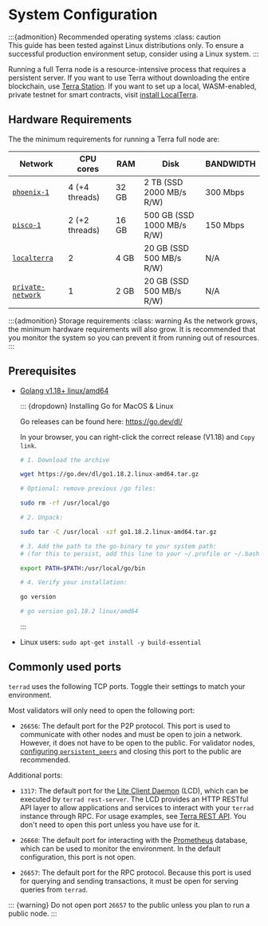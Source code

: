 # System Configuration

:::{admonition} Recommended operating systems
:class: caution  
This guide has been tested against Linux distributions only. To ensure a successful production environment setup, consider using a Linux system.
:::

Running a full Terra node is a resource-intensive process that requires a persistent server. If you want to use Terra without downloading the entire blockchain, use [Terra Station](https://station.terra.money/). If you want to set up a local, WASM-enabled, private testnet for smart contracts, visit [install LocalTerra](../../develop/localterra/README.md).

## Hardware Requirements

The the minimum requirements for running a Terra full node are:

| Network                                                                 | CPU cores     | RAM     | Disk                       | BANDWIDTH |
|-------------------------------------------------------------------------|---------------|---------|----------------------------|-----------|
| [`phoenix-1`](join-a-network.md#join-a-public-network)                  | 4 (+4 threads)| 32 GB   | 2 TB (SSD 2000 MB/s R/W)   | 300 Mbps  |
| [`pisco-1`](join-a-network.md#join-a-public-network)                    | 2 (+2 threads)| 16 GB   | 500 GB (SSD 1000 MB/s R/W) | 150 Mbps  |
| [`localterra`](https://github.com/terra-money/LocalTerra)               | 2             | 4 GB    | 20 GB (SSD 500 MB/s R/W)   |  N/A      |
| [`private-network`](join-a-network.html#set-up-a-local-private-network) | 1             | 2 GB    | 20 GB (SSD 500 MB/s R/W)   |  N/A      |

:::{admonition} Storage requirements
:class: warning
As the network grows, the minimum hardware requirements will also grow. It is recommended that you monitor the system so you can prevent it from running out of resources. 
:::

## Prerequisites

- [Golang v1.18+ linux/amd64](https://go.dev/dl/)

  ::: {dropdown} Installing Go for MacOS & Linux

  Go releases can be found here: [ https://go.dev/dl/ ](https://go.dev/dl/)

  In your browser, you can right-click the correct release (V1.18) and `Copy link`.

  ```bash
  # 1. Download the archive

  wget https://go.dev/dl/go1.18.2.linux-amd64.tar.gz

  # Optional: remove previous /go files:

  sudo rm -rf /usr/local/go

  # 2. Unpack:

  sudo tar -C /usr/local -xzf go1.18.2.linux-amd64.tar.gz

  # 3. Add the path to the go-binary to your system path:
  # (for this to persist, add this line to your ~/.profile or ~/.bashrc or  ~/.zshrc)

  export PATH=$PATH:/usr/local/go/bin

  # 4. Verify your installation:

  go version

  # go version go1.18.2 linux/amd64

  ```

  :::

- Linux users: `sudo apt-get install -y build-essential`

## Commonly used ports

`terrad` uses the following TCP ports. Toggle their settings to match your environment.

Most validators will only need to open the following port:

- `26656`: The default port for the P2P protocol. This port is used to communicate with other nodes and must be open to join a network. However, it does not have to be open to the public. For validator nodes, [configuring `persistent_peers`](updates-and-additional.md#additional-settings) and closing this port to the public are recommended.

Additional ports:

- `1317`: The default port for the [Lite Client Daemon](../../develop/guides/start-lcd.md) (LCD), which can be executed by `terrad rest-server`. The LCD provides an HTTP RESTful API layer to allow applications and services to interact with your `terrad` instance through RPC. For usage examples, see [Terra REST API](https://lcd.terra.dev/swagger/). You don't need to open this port unless you have use for it.

- `26660`: The default port for interacting with the [Prometheus](https://prometheus.io) database, which can be used to monitor the environment. In the default configuration, this port is not open.

- `26657`: The default port for the RPC protocol. Because this port is used for querying and sending transactions, it must be open for serving queries from `terrad`.

::: {warning}
Do not open port `26657` to the public unless you plan to run a public node.
:::

